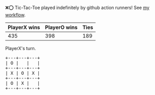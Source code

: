 :x::o: Tic-Tac-Toe played indefinitely by github action runners! See [my workflow](.github/workflows/play.yaml).

|PlayerX wins|PlayerO wins|Ties|
|-|-|-|
|435|398|189|

PlayerX's turn.

<pre>
+---+---+---+
| O |   |   |
+---+---+---+
| X | O | X |
+---+---+---+
| O | X |   |
+---+---+---+
</pre>
